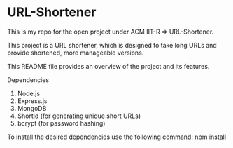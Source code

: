 # URL-Shortener
This is my repo for the open project under ACM IIT-R => URL-Shortener.

This project is a URL shortener, which is designed to take long URLs and provide shortened, more manageable versions. 

This README file provides an overview of the project and its features.

Dependencies
  1. Node.js
  2. Express.js
  3. MongoDB
  4. Shortid (for generating unique short URLs)
  5. bcrypt (for password hashing)

To install the desired dependencies use the following command:
npm install 
